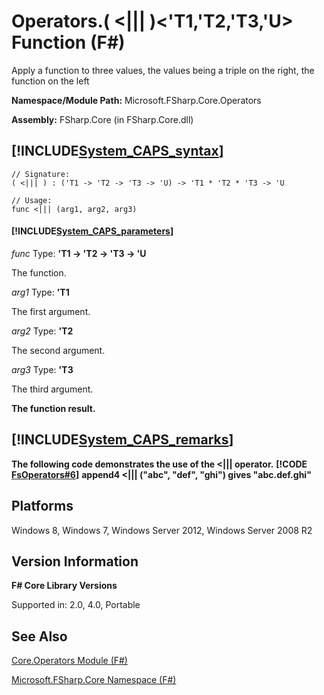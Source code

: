 # Operators.( <||| )<'T1,'T2,'T3,'U> Function (F#)

Apply a function to three values, the values being a triple on the right, the function on the left

**Namespace/Module Path:** Microsoft.FSharp.Core.Operators

**Assembly:** FSharp.Core (in FSharp.Core.dll)


## [!INCLUDE[System_CAPS_syntax](//System/Token/System_CAPS_syntax_md.md)]

```
// Signature:
( <||| ) : ('T1 -> 'T2 -> 'T3 -> 'U) -> 'T1 * 'T2 * 'T3 -> 'U

// Usage:
func <||| (arg1, arg2, arg3)
```

#### [!INCLUDE[System_CAPS_parameters](//System/Token/System_CAPS_parameters_md.md)]
*func*
Type: **'T1 -&gt; 'T2 -&gt; 'T3 -&gt; 'U**


The function.


*arg1*
Type: **'T1**


The first argument.


*arg2*
Type: **'T2**


The second argument.


*arg3*
Type: **'T3**


The third argument.



**The function result.**
## [!INCLUDE[System_CAPS_remarks](//System/Token/System_CAPS_remarks_md.md)]
**The following code demonstrates the use of the &lt;||| operator.**
**[!CODE [FsOperators#6](../CodeSnippet/VS_Snippets_Fsharp/fsoperators/FSharp/fs/program.fs#6)]**
**append4 &lt;||| ("abc", "def", "ghi") gives  "abc.def.ghi"**
## Platforms
Windows 8, Windows 7, Windows Server 2012, Windows Server 2008 R2


## Version Information
**F# Core Library Versions**

Supported in: 2.0, 4.0, Portable




## See Also
[Core.Operators Module &#40;F&#35;&#41;](Core.Operators+Module+28%F%2329%.md)

[Microsoft.FSharp.Core Namespace &#40;F&#35;&#41;](Microsoft.FSharp.Core+Namespace+28%F%2329%.md)

